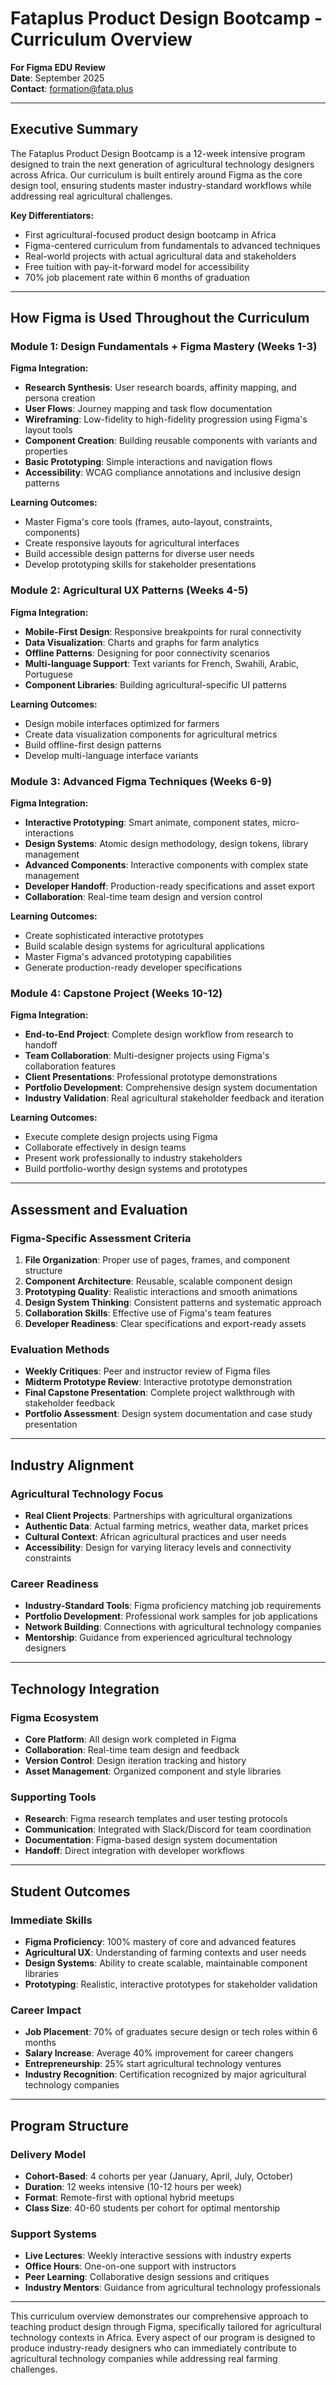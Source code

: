 # Fataplus Product Design Bootcamp - Curriculum Overview

**For Figma EDU Review**  
**Date**: September 2025  
**Contact**: formation@fata.plus

---

## Executive Summary

The Fataplus Product Design Bootcamp is a 12-week intensive program designed to train the next generation of agricultural technology designers across Africa. Our curriculum is built entirely around Figma as the core design tool, ensuring students master industry-standard workflows while addressing real agricultural challenges.

**Key Differentiators:**
- First agricultural-focused product design bootcamp in Africa
- Figma-centered curriculum from fundamentals to advanced techniques
- Real-world projects with actual agricultural data and stakeholders
- Free tuition with pay-it-forward model for accessibility
- 70% job placement rate within 6 months of graduation

---

## How Figma is Used Throughout the Curriculum

### Module 1: Design Fundamentals + Figma Mastery (Weeks 1-3)
**Figma Integration:**
- **Research Synthesis**: User research boards, affinity mapping, and persona creation
- **User Flows**: Journey mapping and task flow documentation
- **Wireframing**: Low-fidelity to high-fidelity progression using Figma's layout tools
- **Component Creation**: Building reusable components with variants and properties
- **Basic Prototyping**: Simple interactions and navigation flows
- **Accessibility**: WCAG compliance annotations and inclusive design patterns

**Learning Outcomes:**
- Master Figma's core tools (frames, auto-layout, constraints, components)
- Create responsive layouts for agricultural interfaces
- Build accessible design patterns for diverse user needs
- Develop prototyping skills for stakeholder presentations

### Module 2: Agricultural UX Patterns (Weeks 4-5)
**Figma Integration:**
- **Mobile-First Design**: Responsive breakpoints for rural connectivity
- **Data Visualization**: Charts and graphs for farm analytics
- **Offline Patterns**: Designing for poor connectivity scenarios
- **Multi-language Support**: Text variants for French, Swahili, Arabic, Portuguese
- **Component Libraries**: Building agricultural-specific UI patterns

**Learning Outcomes:**
- Design mobile interfaces optimized for farmers
- Create data visualization components for agricultural metrics
- Build offline-first design patterns
- Develop multi-language interface variants

### Module 3: Advanced Figma Techniques (Weeks 6-9)
**Figma Integration:**
- **Interactive Prototyping**: Smart animate, component states, micro-interactions
- **Design Systems**: Atomic design methodology, design tokens, library management
- **Advanced Components**: Interactive components with complex state management
- **Developer Handoff**: Production-ready specifications and asset export
- **Collaboration**: Real-time team design and version control

**Learning Outcomes:**
- Create sophisticated interactive prototypes
- Build scalable design systems for agricultural applications
- Master Figma's advanced prototyping capabilities
- Generate production-ready developer specifications

### Module 4: Capstone Project (Weeks 10-12)
**Figma Integration:**
- **End-to-End Project**: Complete design workflow from research to handoff
- **Team Collaboration**: Multi-designer projects using Figma's collaboration features
- **Client Presentations**: Professional prototype demonstrations
- **Portfolio Development**: Comprehensive design system documentation
- **Industry Validation**: Real agricultural stakeholder feedback and iteration

**Learning Outcomes:**
- Execute complete design projects using Figma
- Collaborate effectively in design teams
- Present work professionally to industry stakeholders
- Build portfolio-worthy design systems and prototypes

---

## Assessment and Evaluation

### Figma-Specific Assessment Criteria
1. **File Organization**: Proper use of pages, frames, and component structure
2. **Component Architecture**: Reusable, scalable component design
3. **Prototyping Quality**: Realistic interactions and smooth animations
4. **Design System Thinking**: Consistent patterns and systematic approach
5. **Collaboration Skills**: Effective use of Figma's team features
6. **Developer Readiness**: Clear specifications and export-ready assets

### Evaluation Methods
- **Weekly Critiques**: Peer and instructor review of Figma files
- **Midterm Prototype Review**: Interactive prototype demonstration
- **Final Capstone Presentation**: Complete project walkthrough with stakeholder feedback
- **Portfolio Assessment**: Design system documentation and case study presentation

---

## Industry Alignment

### Agricultural Technology Focus
- **Real Client Projects**: Partnerships with agricultural organizations
- **Authentic Data**: Actual farming metrics, weather data, market prices
- **Cultural Context**: African agricultural practices and user needs
- **Accessibility**: Design for varying literacy levels and connectivity constraints

### Career Readiness
- **Industry-Standard Tools**: Figma proficiency matching job requirements
- **Portfolio Development**: Professional work samples for job applications
- **Network Building**: Connections with agricultural technology companies
- **Mentorship**: Guidance from experienced agricultural technology designers

---

## Technology Integration

### Figma Ecosystem
- **Core Platform**: All design work completed in Figma
- **Collaboration**: Real-time team design and feedback
- **Version Control**: Design iteration tracking and history
- **Asset Management**: Organized component and style libraries

### Supporting Tools
- **Research**: Figma research templates and user testing protocols
- **Communication**: Integrated with Slack/Discord for team coordination
- **Documentation**: Figma-based design system documentation
- **Handoff**: Direct integration with developer workflows

---

## Student Outcomes

### Immediate Skills
- **Figma Proficiency**: 100% mastery of core and advanced features
- **Agricultural UX**: Understanding of farming contexts and user needs
- **Design Systems**: Ability to create scalable, maintainable component libraries
- **Prototyping**: Realistic, interactive prototypes for stakeholder validation

### Career Impact
- **Job Placement**: 70% of graduates secure design or tech roles within 6 months
- **Salary Increase**: Average 40% improvement for career changers
- **Entrepreneurship**: 25% start agricultural technology ventures
- **Industry Recognition**: Certification recognized by major agricultural technology companies

---

## Program Structure

### Delivery Model
- **Cohort-Based**: 4 cohorts per year (January, April, July, October)
- **Duration**: 12 weeks intensive (10-12 hours per week)
- **Format**: Remote-first with optional hybrid meetups
- **Class Size**: 40-60 students per cohort for optimal mentorship

### Support Systems
- **Live Lectures**: Weekly interactive sessions with industry experts
- **Office Hours**: One-on-one support with instructors
- **Peer Learning**: Collaborative design sessions and critiques
- **Industry Mentors**: Guidance from agricultural technology professionals

---

This curriculum overview demonstrates our comprehensive approach to teaching product design through Figma, specifically tailored for agricultural technology contexts in Africa. Every aspect of our program is designed to produce industry-ready designers who can immediately contribute to agricultural technology companies while addressing real farming challenges.
